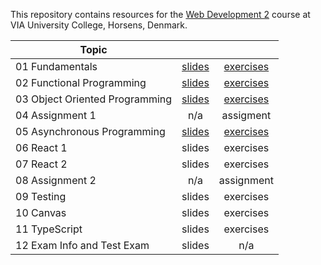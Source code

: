 This repository contains resources for the [Web Development 2](https://en.via.dk/tmh-courses/web-development-2?education=ict) course at VIA University College, Horsens, Denmark.

| Topic                          |                                                                                                                |                                                                                                                  |
| ------------------------------ | :------------------------------------------------------------------------------------------------------------: | :--------------------------------------------------------------------------------------------------------------: |
| 01 Fundamentals                | [slides](https://docs.google.com/presentation/d/1Pt7p_jVs_f19y2Brz2vfnDHysALUBBTZT4TvyD3ke6k/edit?usp=sharing) |              [exercises](https://github.com/KasperKnop/WEB2/blob/main/01%20Fundamentals/README.md)               |
| 02 Functional Programming      | [slides](https://docs.google.com/presentation/d/120lyQV8o8p3Ndbv6Fmr3NF17uf609U2DLg2YBU5hcC0/edit?usp=sharing) |   [exercises](https://github.com/KasperKnop/WEB2/blob/main/02%20Functional%20Programming%20In%20JS/README.md)    |
| 03 Object Oriented Programming | [slides](https://docs.google.com/presentation/d/1A7b7sQONUwwPSoU4JQPGJ7zcmgCOn0R3UCFO721XaQE/edit?usp=sharing) | [exercises](https://github.com/KasperKnop/WEB2/blob/main/03%20Object-Oriented%20Programming%20In%20JS/README.md) |
| 04 Assignment 1                |                                                      n/a                                                       |                                                    assigment                                                     |
| 05 Asynchronous Programming    | [slides](https://docs.google.com/presentation/d/1Ub44_nMvruR8rNXBL7uZJm41lZn0X-GOLY92LHl2BAg/edit?usp=sharing) |       [exercises](https://github.com/KasperKnop/WEB2/blob/main/05%20Asynchronous%20Programming/README.md)        |
| 06 React 1                     |                                                     slides                                                     |                                                    exercises                                                     |
| 07 React 2                     |                                                     slides                                                     |                                                    exercises                                                     |
| 08 Assignment 2                |                                                      n/a                                                       |                                                    assignment                                                    |
| 09 Testing                     |                                                     slides                                                     |                                                    exercises                                                     |
| 10 Canvas                      |                                                     slides                                                     |                                                    exercises                                                     |
| 11 TypeScript                  |                                                     slides                                                     |                                                    exercises                                                     |
| 12 Exam Info and Test Exam     |                                                     slides                                                     |                                                       n/a                                                        |
